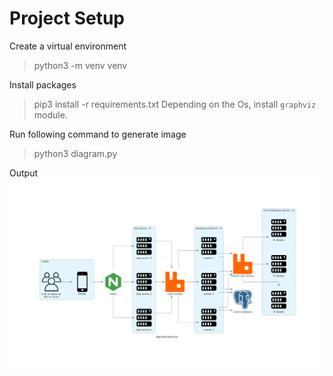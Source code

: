 # Project Setup

Create a virtual environment

> python3 -m venv venv

Install packages

> pip3 install -r requirements.txt
> Depending on the Os, install `graphviz` module.

Run following command to generate image

> python3 diagram.py

Output
![App Architecture](app_architecture.png)

